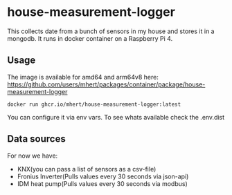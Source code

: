 # house-measurement-logger

This collects date from a bunch of sensors in my house and stores it in a mongodb. It runs in docker container on a Raspberry Pi 4.

## Usage
The image is available for amd64 and arm64v8 here: https://github.com/users/mhert/packages/container/package/house-measurement-logger
```
docker run ghcr.io/mhert/house-measurement-logger:latest
```
You can configure it via env vars. To see whats available check the .env.dist

## Data sources
For now we have:
 - KNX(you can pass a list of sensors as a csv-file)
 - Fronius Inverter(Pulls values every 30 seconds via json-api)
 - IDM heat pump(Pulls values every 30 seconds via modbus)
